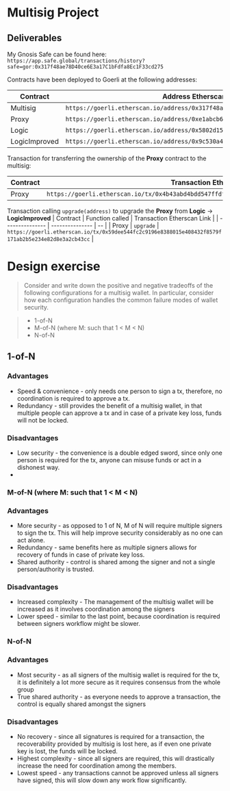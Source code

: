# Multisig Project

## Deliverables

My Gnosis Safe can be found here: `https://app.safe.global/transactions/history?safe=gor:0x317f48ae78D40ce6E3a17C1bFdfa8Ec1F33cd275`

Contracts have been deployed to Goerli at the following addresses:

| Contract      | Address Etherscan Link                                                           | Transaction Etherscan Link                                                                          |
| ------------- | -------------------------------------------------------------------------------- | --------------------------------------------------------------------------------------------------- |
| Multisig      | `https://goerli.etherscan.io/address/0x317f48ae78D40ce6E3a17C1bFdfa8Ec1F33cd275` | `https://goerli.etherscan.io/tx/0x29299b40f307a63e5ee4c07b3b75ae9164e643904388e27aac226e1b47240469` |
| Proxy         | `https://goerli.etherscan.io/address/0xe1abcb6565169d7ed8c989427a25383177a88631` | `https://goerli.etherscan.io/tx/0x3c4394ec9a318fad3853e72d2a48101814dd8346ea1e3f39db27564fcbac85b5` |
| Logic         | `https://goerli.etherscan.io/address/0x5802d15dea72eded84b78914f5d7a1d27da5ae34` | `https://goerli.etherscan.io/tx/0xed5cd9ffe56d2789c28a9ad31906f144a1c2848cfeb7972351bf765eb3d48421` |
| LogicImproved | `https://goerli.etherscan.io/address/0x9c530a4ab67b7d09b65a8b350c8451828af3e998` | `https://goerli.etherscan.io/tx/0x1b381d0df7bd0a7b62ac0718e6e7a3c318594fda6e9a54e82b0ecec2ac3e70a1` |

Transaction for transferring the ownership of the **Proxy** contract to the multisig:

| Contract | Transaction Etherscan Link                                                                          |
| -------- | --------------------------------------------------------------------------------------------------- |
| Proxy    | `https://goerli.etherscan.io/tx/0x4b43abd4bdd547ffdfbb3425fdc1d5759166cf5cbd9a8547c6f5cdc961be7ae8` |

Transaction calling `upgrade(address)` to upgrade the **Proxy** from **Logic** -> **LogicImproved**
| Contract | Function called | Transaction Etherscan Link |
| --------------- | --------------- | -- |
| Proxy | `upgrade` | `https://goerli.etherscan.io/tx/0x59dee544fc2c9196e8388015e408432f8579f171ab2b5e234e82d8e3a2cb43cc` |

# Design exercise

> Consider and write down the positive and negative tradeoffs of the following configurations for a multisig wallet. In particular, consider how each configuration handles the common failure modes of wallet security.

> - 1-of-N
> - M-of-N (where M: such that 1 < M < N)
> - N-of-N

## 1-of-N

### Advantages

- Speed & convenience - only needs one person to sign a tx, therefore, no coordination is required to approve a tx.
- Redundancy - still provides the benefit of a multisig wallet, in that multiple people can approve a tx and in case of a private key loss, funds will not be locked.

### Disadvantages

- Low security - the convenience is a double edged sword, since only one person is required for the tx, anyone can misuse funds or act in a dishonest way.
-

### M-of-N (where M: such that 1 < M < N)

### Advantages

- More security - as opposed to 1 of N, M of N will require multiple signers to sign the tx. This will help improve security considerably as no one can act alone.
- Redundancy - same benefits here as multiple signers allows for recovery of funds in case of private key loss.
- Shared authority - control is shared among the signer and not a single person/authority is trusted.

### Disadvantages

- Increased complexity - The management of the multisig wallet will be increased as it involves coordination among the signers
- Lower speed - similar to the last point, because coordination is required between signers workflow might be slower.

### N-of-N

### Advantages

- Most security - as all signers of the multisig wallet is required for the tx, it is definitely a lot more secure as it requires consensus from the whole group
- True shared authority - as everyone needs to approve a transaction, the control is equally shared amongst the signers

### Disadvantages

- No recovery - since all signatures is required for a transaction, the recoverability provided by multisig is lost here, as if even one private key is lost, the funds will be locked.
- Highest complexity - since all signers are required, this will drastically increase the need for coordination among the members.
- Lowest speed - any transactions cannot be approved unless all signers have signed, this will slow down any work flow significantly.
